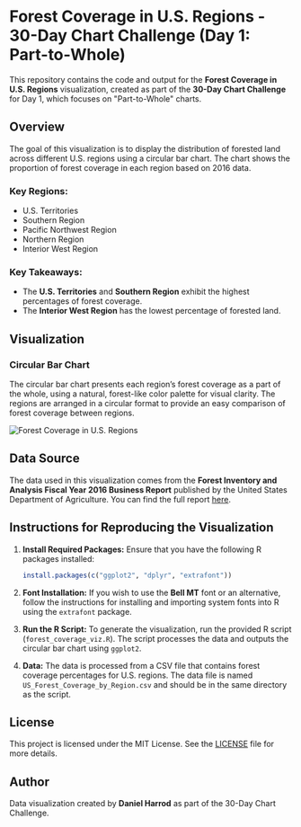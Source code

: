 
# Forest Coverage in U.S. Regions - 30-Day Chart Challenge (Day 1: Part-to-Whole)

This repository contains the code and output for the **Forest Coverage in U.S. Regions** visualization, created as part of the **30-Day Chart Challenge** for Day 1, which focuses on "Part-to-Whole" charts.

## Overview

The goal of this visualization is to display the distribution of forested land across different U.S. regions using a circular bar chart. The chart shows the proportion of forest coverage in each region based on 2016 data.

### Key Regions:
- U.S. Territories
- Southern Region
- Pacific Northwest Region
- Northern Region
- Interior West Region

### Key Takeaways:
- The **U.S. Territories** and **Southern Region** exhibit the highest percentages of forest coverage.
- The **Interior West Region** has the lowest percentage of forested land.

## Visualization

### Circular Bar Chart

The circular bar chart presents each region’s forest coverage as a part of the whole, using a natural, forest-like color palette for visual clarity. The regions are arranged in a circular format to provide an easy comparison of forest coverage between regions.

![Forest Coverage in U.S. Regions](./path_to_your_plot_image.png)

## Data Source

The data used in this visualization comes from the **Forest Inventory and Analysis Fiscal Year 2016 Business Report** published by the United States Department of Agriculture. You can find the full report [here](https://www.fs.fed.us/sites/default/files/media/2017/10/FY2016_Forest_Inventory_and_Analysis_Report.pdf).

## Instructions for Reproducing the Visualization

1. **Install Required Packages:**
   Ensure that you have the following R packages installed:

   ```r
   install.packages(c("ggplot2", "dplyr", "extrafont"))
   ```

2. **Font Installation:**
   If you wish to use the **Bell MT** font or an alternative, follow the instructions for installing and importing system fonts into R using the `extrafont` package.

3. **Run the R Script:**
   To generate the visualization, run the provided R script (`forest_coverage_viz.R`). The script processes the data and outputs the circular bar chart using `ggplot2`.

4. **Data:**
   The data is processed from a CSV file that contains forest coverage percentages for U.S. regions. The data file is named `US_Forest_Coverage_by_Region.csv` and should be in the same directory as the script.

## License

This project is licensed under the MIT License. See the [LICENSE](./LICENSE) file for more details.

## Author

Data visualization created by **Daniel Harrod** as part of the 30-Day Chart Challenge.

